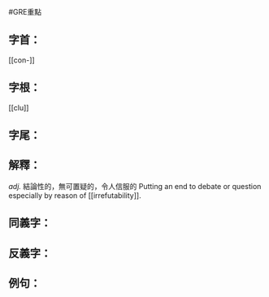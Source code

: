 #GRE重點
## 字首：
[[con-]]
## 字根：
[[clu]]
## 字尾：


## 解釋：
*adj.*
結論性的，無可置疑的，令人信服的
Putting an end to debate or question especially by reason of [[irrefutability]].

## 同義字：

## 反義字：

## 例句：

